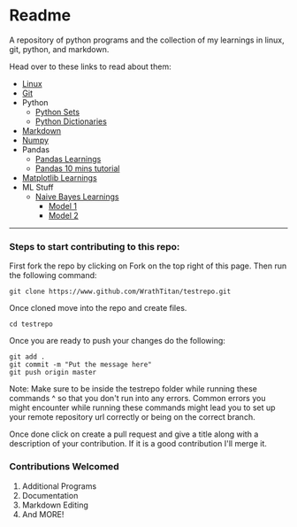 # Readme

A repository of python programs and the collection of my learnings in linux, git, python, and markdown.

Head over to these links to read about them:

* [Linux](https://github.com/WrathTitan/testrepo/blob/readmes/linuxLearnings.md)
* [Git](https://github.com/WrathTitan/testrepo/blob/readmes/gitLearning.md)
* Python
  * [Python Sets](https://github.com/WrathTitan/testrepo/blob/readmes/sets.md)
  * [Python Dictionaries](https://github.com/WrathTitan/testrepo/blob/readmes/dict.md)
* [Markdown](https://github.com/WrathTitan/testrepo/blob/readmes/typoraLearnings.md)
* [Numpy](https://github.com/WrathTitan/pythonLearnings/blob/readmes/numpylearnings.md)
* Pandas
  * [Pandas Learnings](https://github.com/WrathTitan/pythonLearnings/blob/master/notebooks/pandaslearnings.ipynb)
  * [Pandas 10 mins tutorial](https://github.com/WrathTitan/pythonLearnings/blob/master/notebooks/pandas10mintutorial.ipynb)
* [Matplotlib Learnings](https://github.com/WrathTitan/pythonLearnings/blob/master/notebooks/matplotliblearnings.ipynb)
* ML Stuff
  * [Naive Bayes Learnings](https://github.com/WrathTitan/pythonLearnings/blob/readmes/naivebayes.md)
    * [Model 1](https://github.com/WrathTitan/pythonLearnings/blob/master/notebooks/naivebayes.ipynb)
    * [Model 2](https://github.com/WrathTitan/pythonLearnings/blob/master/notebooks/naivebayes2.ipynb)

---

### Steps to start contributing to this repo:

First fork the repo by clicking on Fork on the top right of this page. Then run the following command:

```
git clone https://www.github.com/WrathTitan/testrepo.git
```

Once cloned move into the repo and create files.

```
cd testrepo
```

Once you are ready to push your changes do the following:

```
git add .
git commit -m "Put the message here"
git push origin master
```

Note: Make sure to be inside the testrepo folder while running these commands ^ so that you don't run into any errors. Common errors you might encounter while running these commands might lead you to set up your remote repository url correctly or being on the correct branch.

Once done click on create a pull request and give a title along with a description of your contribution. If it is a good contribution I'll merge it.

### Contributions Welcomed

1. Additional Programs
2. Documentation
3. Markdown Editing
4. And MORE!